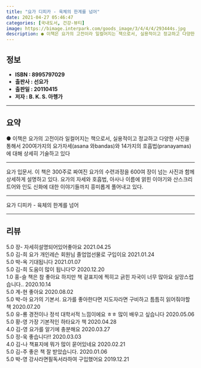 ```yaml
---
title: "요가 디피카 - 육체의 한계를 넘어"
date: 2021-04-27 05:46:47
categories: [국내도서, 건강-뷰티]
image: https://bimage.interpark.com/goods_image/3/4/4/4/293444s.jpg
description: ● 이책은 요가의 고전이라 일컬어지는 책으로서, 실용적이고 정교하고 다양한 사진을 통해서 200여가지의 요가자세(asana 와bandas)와 14가지의 호흡법(pranayamas)에 대해 상세히 기술하고 있다
---
```


## **정보**

- **ISBN : 8995797029**
- **출판사 : 선요가**
- **출판일 : 20110415**
- **저자 : B. K. S. 아헹가**

------



## **요약**

●  이책은 요가의 고전이라 일컬어지는 책으로서, 실용적이고 정교하고 다양한 사진을 통해서 200여가지의 요가자세(asana 와bandas)와 14가지의 호흡법(pranayamas)에 대해 상세히 기술하고 있다

------

요가 입문서. 이 책은 300주로 짜여진 요가의 수련과정을 600여 장이 넘는 사진과 함께 상세하게 설명하고 있다. 요가의 자세와 호흡법, 아사나 이름에 얽힌 이야기와 산스크리트어와 인도 신화에 대한 이야기들까지 흥미롭게 풀어내고 있다.

------


요가 디피카 - 육체의 한계를 넘어 

------


## **리뷰** 

5.0 장- 자세히설명되어있어좋아요 2021.04.25 <br/>5.0 김-희 요가 개인레슨 회원님 졸업업선물로 구입이요
 2021.01.24 <br/>5.0 박-옥 기대됩니다 2021.01.07 <br/>5.0 김-희 도움이 많이 됩니다♡ 2020.12.20 <br/>1.0 홍-슬 책은 참 좋아요 하지만 책 겉표지에 찍히고 긁힌 자국이 너무 많아요 실망스럽습니다.. 2020.10.14 <br/>5.0 계-현 좋아요 2020.08.02 <br/>5.0 박-아 요가의 기본서. 요가를 좋아한다면 지도자라면 구비하고 틈틈히 읽어줘야할 책 2020.07.20 <br/>5.0 유-룡 경전이나 정석 대학서적 느낌이에요 ㅎㅎ 많이 배우고 싶습니다 2020.05.06 <br/>5.0 황-영 가장 기본적인 하타요가 책  2020.04.28 <br/>4.0 김-영 요가를  알기에  충분해요 2020.03.27 <br/>5.0 정-욱 좋습니다!! 2020.03.03 <br/>4.0 김-나 책표지에  뭐가  많이  묻어있네요 2020.02.21 <br/>5.0 김-주 좋은 책 잘 받았습니다. 2020.01.06 <br/>5.0 박-영 강사라면필독서라하여 구입했어요  2019.12.21 <br/>